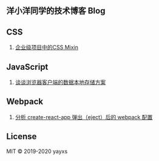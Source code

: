 ## 洋小洋同学的技术博客 Blog


## CSS

1. [企业级项目中的CSS Mixin]()

## JavaScript

1. [谈谈浏览器客户端的数据本地存储方案](https://github.com/yayxs/frontend-thick-talk/issues/4)

## Webpack

1. [分析 create-react-app 弹出（eject）后的 webpack 配置](https://github.com/yayxs/frontend-thick-talk/issues/3)

## License

MIT © 2019-2020 yayxs
